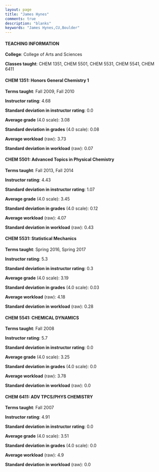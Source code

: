 ```yaml
---
layout: page
title: "James Hynes" 
comments: true
description: "blanks"
keywords: "James Hynes,CU,Boulder"
---
```

<head>
<script src="https://ajax.googleapis.com/ajax/libs/jquery/2.1.3/jquery.min.js"></script>
<script src="https://dl.dropboxusercontent.com/s/pc42nxpaw1ea4o9/highcharts.js?dl=0"></script>
<!-- <script src="../assets/js/highcharts.js"></script> -->
<style type="text/css">@font-face {
	font-family: "Bebas Neue";
	src: url(https://www.filehosting.org/file/details/544349/BebasNeue Regular.otf) format("opentype");
	}
	h1.Bebas { 
		font-family: "Bebas Neue", Verdana, Tahoma;
	}
</style>
</head>
	   
#### TEACHING INFORMATION

**College**: College of Arts and Sciences

**Classes taught**: CHEM 1351, CHEM 5501, CHEM 5531, CHEM 5541, CHEM 6411

#### CHEM 1351: Honors General Chemistry 1

**Terms taught**: Fall 2009, Fall 2010

**Instructor rating**: 4.68

**Standard deviation in instructor rating**: 0.0

**Average grade** (4.0 scale): 3.08

**Standard deviation in grades** (4.0 scale): 0.08

**Average workload** (raw): 3.73

**Standard deviation in workload** (raw): 0.07

#### CHEM 5501: Advanced Topics in Physical Chemistry

**Terms taught**: Fall 2013, Fall 2014

**Instructor rating**: 4.43

**Standard deviation in instructor rating**: 1.07

**Average grade** (4.0 scale): 3.45

**Standard deviation in grades** (4.0 scale): 0.12

**Average workload** (raw): 4.07

**Standard deviation in workload** (raw): 0.43

#### CHEM 5531: Statistical Mechanics

**Terms taught**: Spring 2016, Spring 2017

**Instructor rating**: 5.3

**Standard deviation in instructor rating**: 0.3

**Average grade** (4.0 scale): 3.19

**Standard deviation in grades** (4.0 scale): 0.03

**Average workload** (raw): 4.18

**Standard deviation in workload** (raw): 0.28

#### CHEM 5541: CHEMICAL DYNAMICS

**Terms taught**: Fall 2008

**Instructor rating**: 5.7

**Standard deviation in instructor rating**: 0.0

**Average grade** (4.0 scale): 3.25

**Standard deviation in grades** (4.0 scale): 0.0

**Average workload** (raw): 3.78

**Standard deviation in workload** (raw): 0.0

#### CHEM 6411: ADV TPCS/PHYS CHEMISTRY

**Terms taught**: Fall 2007

**Instructor rating**: 4.91

**Standard deviation in instructor rating**: 0.0

**Average grade** (4.0 scale): 3.51

**Standard deviation in grades** (4.0 scale): 0.0

**Average workload** (raw): 4.9

**Standard deviation in workload** (raw): 0.0


